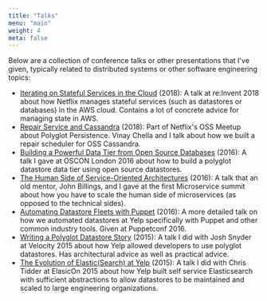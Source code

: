 ```yaml
---
title: "Talks"
menu: "main"
weight: 4
meta: false
---
```


Below are a collection of conference talks or other presentations that I've
given, typically related to distributed systems or other software engineering
topics:

* [Iterating on Stateful Services in the Cloud](https://www.youtube.com/watch?v=valsEK5mIQI) (2018):
  A talk at re:Invent 2018 about how Netflix manages stateful services (such
  as datastores or databases) in the AWS cloud. Contains a lot of concrete
  advice for managing state in AWS.
* [Repair Service and Cassandra](https://youtu.be/KSmAdtMJYEo?list=PLBEdfxkxBbYHjAKk4N05vW1UerK-_WDeN&t=1526)
  (2018): Part of Netflix's OSS Meetup about Polyglot Persistence. Vinay Chella
  and I talk about how we built a repair scheduler for OSS Cassandra.
* [Building a Powerful Data Tier from Open Source Databases](https://www.youtube.com/watch?v=wOqxgC8cUWs)
  (2016): A talk I gave at OSCON London 2016 about how to build a polyglot
  datastore data tier using open source datastores.
* [The Human Side of Service-Oriented Architectures](https://www.youtube.com/watch?v=je6VB4RXzzY) (2016): A talk
  that an old mentor, John Billings, and I gave at the first Microservice
  summit about how you have to scale the human side of microservices (as
  opposed to the technical sides).
* [Automating Datastore Fleets with Puppet](https://www.youtube.com/watch?v=g8qDoU2WlVs) (2016):
  A more detailed talk on how we automated datastores at Yelp specifically with
  Puppet and other common industry tools. Given at Puppetconf 2016.
* [Writing a Polyglot Datastore Story](https://www.youtube.com/watch?v=Wb046sEnidQ) (2015):
  A talk I did with Josh Snyder at Velocity 2015 about how Yelp allowed
  developers to use polyglot datastores. Has architectural advice as well as
  practical advice.
* [The Evolution of Elastic(Search) at Yelp](https://www.elastic.co/elasticon/2015/sf/evolution-of-elasticsearch-at-yelp) (2015):
  A talk I did with Chris Tidder at ElasicOn 2015 about how Yelp built self
  service Elasticsearch with sufficient abstractions to allow datastores to
  be maintained and scaled to large engineering organizations.
